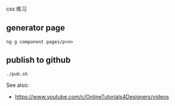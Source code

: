 
css 练习

## generator page 

```
ng g component pages/p<n>
```

## publish to github

```
./pub.sh
```

See also:
- https://www.youtube.com/c/OnlineTutorials4Designers/videos